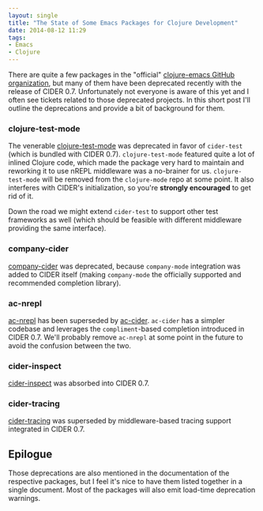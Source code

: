 ```yaml
---
layout: single
title: "The State of Some Emacs Packages for Clojure Development"
date: 2014-08-12 11:29
tags:
- Emacs
- Clojure
---
```


There are quite a few packages in the "official"
[clojure-emacs GitHub organization](https://github.com/clojure-emacs),
but many of them have been deprecated recently with the release of
CIDER 0.7. Unfortunately not everyone is aware of this yet and I often see
tickets related to those deprecated projects. In this short post I'll
outline the deprecations and provide a bit of background for them.

### clojure-test-mode

The venerable
[clojure-test-mode](https://github.com/clojure-emacs/clojure-mode) was
deprecated in favor of `cider-test` (which is bundled with CIDER 0.7).
`clojure-test-mode` featured quite a lot of inlined Clojure code,
which made the package very hard to maintain and reworking it to use
nREPL middleware was a no-brainer for us. `clojure-test-mode` will be
removed from the `clojure-mode` repo at some point. It also interferes
with CIDER's initialization, so you're **strongly encouraged** to get rid of it.

Down the road we might extend `cider-test` to support other test frameworks
as well (which should be feasible with different middleware providing the same interface).

### company-cider

[company-cider](https://github.com/clojure-emacs/company-cider) was deprecated, because `company-mode`
integration was added to CIDER itself (making `company-mode` the officially supported and recommended
completion library).

### ac-nrepl

[ac-nrepl](https://github.com/clojure-emacs/ac-nrepl) has been
superseded by [ac-cider](https://github.com/clojure-emacs/ac-cider).
`ac-cider` has a simpler codebase and leverages the `compliment`-based completion
introduced in CIDER 0.7. We'll probably remove `ac-nrepl` at some point in the future
to avoid the confusion between the two.


### cider-inspect

[cider-inspect](https://github.com/clojure-emacs/cider-inspect) was absorbed into CIDER 0.7.

### cider-tracing

[cider-tracing](https://github.com/clojure-emacs/cider-tracing) was superseded by middleware-based
tracing support integrated in CIDER 0.7.

## Epilogue

Those deprecations are also mentioned in the documentation of the
respective packages, but I feel it's nice to have them listed together
in a single document. Most of the packages will also emit load-time
deprecation warnings.

